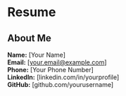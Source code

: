# Resume

## About Me

**Name:** [Your Name]  
**Email:** [your.email@example.com]  
**Phone:** [Your Phone Number]  
**LinkedIn:** [linkedin.com/in/yourprofile]  
**GitHub:** [github.com/yourusername] 
